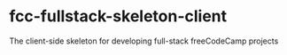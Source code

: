 # fcc-fullstack-skeleton-client
The client-side skeleton for developing full-stack freeCodeCamp projects
